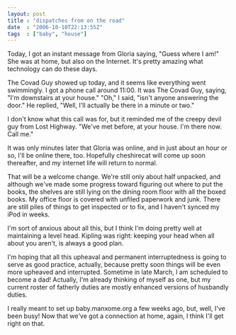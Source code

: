 ```yaml
---
layout: post
title : "dispatches from on the road"
date  : "2006-10-10T22:13:55Z"
tags  : ["baby", "house"]
---
```

Today, I got an instant message from Gloria saying, "Guess where I am!" She was at home, but also on the Internet.  It's pretty amazing what technology can do these days.  

The Covad Guy showed up today, and it seems like everything went swimmingly.  I got a phone call around 11:00.  It was The Covad Guy, saying, "I'm downstairs at your house."  "Oh," I said, "isn't anyone answering the door."  He replied, "Well, I'll actually be there in a minute or two."

I don't know what this call was for, but it reminded me of the creepy devil guy from Lost Highway.  "We've met before, at your house.  I'm there now.  Call me."

It was only minutes later that Gloria was online, and in just about an hour or so, I'll be online there, too.  Hopefully cheshirecat will come up soon thereafter, and my internet life will return to normal.

That will be a welcome change.  We're still only about half unpacked, and although we've made some progress toward figuring out where to put the books, the shelves are still lying on the dining room floor with all the boxed books. My office floor is covered with unfiled paperwork and junk.  There are still piles of things to get inspected or to fix, and I haven't synced my iPod in weeks.

I'm sort of anxious about all this, but I think I'm doing pretty well at maintaining a level head.  Kipling was right: keeping your head when all about you aren't, is always a good plan.

I'm hoping that all this upheaval and permanent interruptedness is going to serve as good practice, actually, because pretty soon things will be even more upheaved and interrupted.  Sometime in late March, I am scheduled to become a dad!  Actually, I'm already thinking of myself as one, but my current roster of fatherly duties are mostly enhanced versions of husbandly duties.

I really meant to set up baby.manxome.org a few weeks ago, but, well, I've been busy!  Now that we've got a connection at home, again, I think I'll get right on that. 
